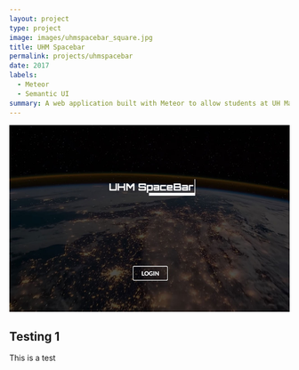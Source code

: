 ```yaml
---
layout: project
type: project
image: images/uhmspacebar_square.jpg
title: UHM Spacebar 
permalink: projects/uhmspacebar
date: 2017 
labels:
  - Meteor
  - Semantic UI
summary: A web application built with Meteor to allow students at UH Manoa a convenient place to get connected to clubs on campus.
---
```


<img class="ui medium image" src="/images/uhmspacebar.jpg">

## Testing 1
 This is a test

